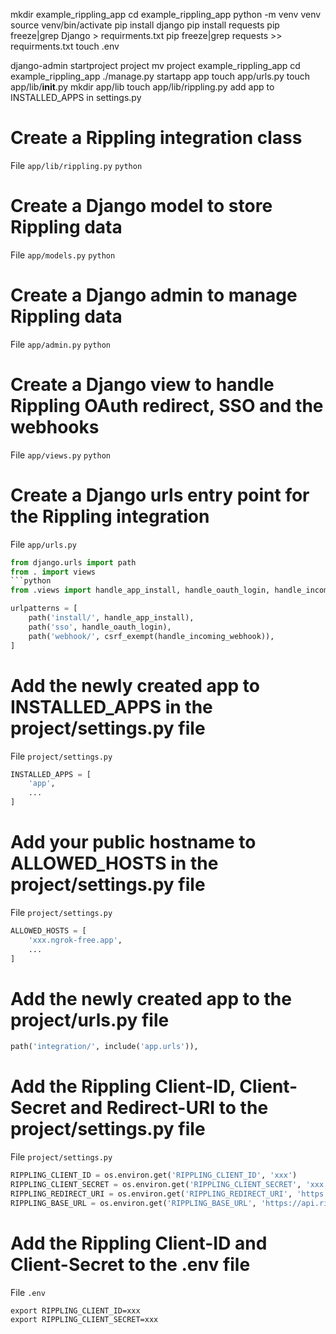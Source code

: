 mkdir example_rippling_app
cd example_rippling_app 
python -m venv venv
source venv/bin/activate
pip install django
pip install requests
pip freeze|grep Django > requirments.txt
pip freeze|grep requests >> requirments.txt
touch .env

django-admin startproject project
mv project example_rippling_app
cd example_rippling_app 
./manage.py startapp app
touch app/urls.py
touch app/lib/__init__.py
mkdir app/lib
touch app/lib/rippling.py
add app to INSTALLED_APPS in settings.py


# Create a Rippling integration class
File `app/lib/rippling.py`
```python```

# Create a Django model to store Rippling data
File `app/models.py`
```python```

# Create a Django admin to manage Rippling data
File `app/admin.py`
```python```

# Create a Django view to handle Rippling OAuth redirect, SSO and the webhooks
File `app/views.py`
```python```

# Create a Django urls entry point for the Rippling integration
File `app/urls.py`
```python
from django.urls import path
from . import views
```python
from .views import handle_app_install, handle_oauth_login, handle_incoming_webhook

urlpatterns = [
    path('install/', handle_app_install),
    path('sso', handle_oauth_login),
    path('webhook/', csrf_exempt(handle_incoming_webhook)),
]
```

# Add the newly created app to INSTALLED_APPS in the project/settings.py file
File `project/settings.py`
```python
INSTALLED_APPS = [
    'app',
    ...
]
```

# Add your public hostname to ALLOWED_HOSTS in the project/settings.py file
File `project/settings.py`
```python
ALLOWED_HOSTS = [
    'xxx.ngrok-free.app',
    ...
]
```

# Add the newly created app to the project/urls.py file
```python
path('integration/', include('app.urls')),
```

# Add the Rippling Client-ID, Client-Secret and Redirect-URI to the project/settings.py file
File `project/settings.py`
```python
RIPPLING_CLIENT_ID = os.environ.get('RIPPLING_CLIENT_ID', 'xxx')
RIPPLING_CLIENT_SECRET = os.environ.get('RIPPLING_CLIENT_SECRET', 'xxx')
RIPPLING_REDIRECT_URI = os.environ.get('RIPPLING_REDIRECT_URI', 'https://xxx.ngrok-free.app/integration/install/')
RIPPLING_BASE_URL = os.environ.get('RIPPLING_BASE_URL', 'https://api.rippling.com')
```

# Add the Rippling Client-ID and Client-Secret to the .env file
File `.env`
```shell
export RIPPLING_CLIENT_ID=xxx
export RIPPLING_CLIENT_SECRET=xxx
```